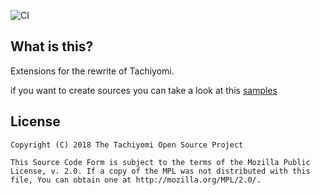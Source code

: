 ![CI](https://github.com/tachiyomiorg/tachiyomi-extensions-1.x/workflows/CI/badge.svg?event=push)

## What is this?

Extensions for the rewrite of Tachiyomi.

if you want to create sources you can take a look at this [samples](https://github.com/kazemcodes/tachiyomi-extensions-1.x/tree/master/src/en)


## License

    Copyright (C) 2018 The Tachiyomi Open Source Project

    This Source Code Form is subject to the terms of the Mozilla Public
    License, v. 2.0. If a copy of the MPL was not distributed with this
    file, You can obtain one at http://mozilla.org/MPL/2.0/.
